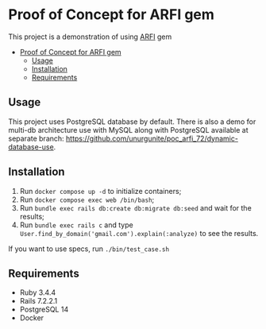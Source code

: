 # Proof of Concept for ARFI gem

This project is a demonstration of using [ARFI](https://github.com/unurgunite/arfi) gem

* [Proof of Concept for ARFI gem](#proof-of-concept-for-arfi-gem)
    * [Usage](#usage)
    * [Installation](#installation)
    * [Requirements](#requirements)

## Usage

This project uses PostgreSQL database by default. There is also a demo for multi-db architecture use with MySQL along
with PostgreSQL available at separate branch: https://github.com/unurgunite/poc_arfi_72/dynamic-database-use.

## Installation

1. Run `docker compose up -d` to initialize containers;
2. Run `docker compose exec web /bin/bash`;
3. Run `bundle exec rails db:create db:migrate db:seed` and wait for the results;
4. Run `bundle exec rails c` and type `User.find_by_domain('gmail.com').explain(:analyze)` to see the results.

If you want to use specs, run `./bin/test_case.sh`

## Requirements

* Ruby 3.4.4
* Rails 7.2.2.1
* PostgreSQL 14
* Docker
